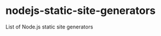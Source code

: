 nodejs-static-site-generators
=============================

List of Node.js static site generators
